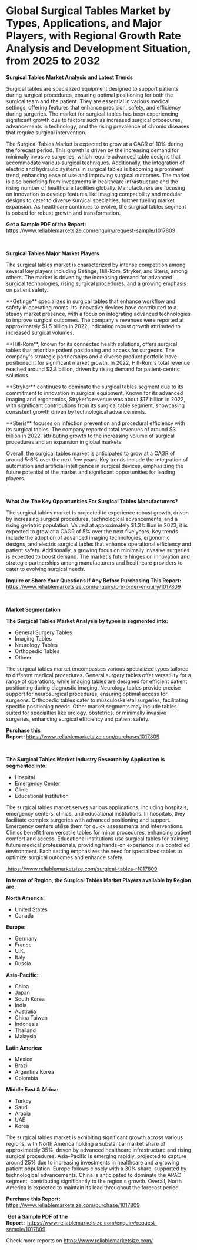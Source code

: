 <p><h1>Global Surgical Tables Market by Types, Applications, and Major Players, with Regional Growth Rate Analysis and Development Situation, from 2025 to 2032</h1></p><p><strong>Surgical Tables Market Analysis and Latest Trends</strong></p>
<p><p>Surgical tables are specialized equipment designed to support patients during surgical procedures, ensuring optimal positioning for both the surgical team and the patient. They are essential in various medical settings, offering features that enhance precision, safety, and efficiency during surgeries. The market for surgical tables has been experiencing significant growth due to factors such as increased surgical procedures, advancements in technology, and the rising prevalence of chronic diseases that require surgical intervention.</p><p>The Surgical Tables Market is expected to grow at a CAGR of 10% during the forecast period. This growth is driven by the increasing demand for minimally invasive surgeries, which require advanced table designs that accommodate various surgical techniques. Additionally, the integration of electric and hydraulic systems in surgical tables is becoming a prominent trend, enhancing ease of use and improving surgical outcomes. The market is also benefiting from investments in healthcare infrastructure and the rising number of healthcare facilities globally. Manufacturers are focusing on innovation to develop features like imaging compatibility and modular designs to cater to diverse surgical specialties, further fueling market expansion. As healthcare continues to evolve, the surgical tables segment is poised for robust growth and transformation.</p></p>
<p><strong>Get a Sample PDF of the Report:&nbsp;</strong> <a href="https://www.reliablemarketsize.com/enquiry/request-sample/1017809?utm_campaign=1789&utm_medium=2&utm_source=Github&utm_content=ia&utm_term=21032025&utm_id=surgical-tables">https://www.reliablemarketsize.com/enquiry/request-sample/1017809</a></p>
<p>&nbsp;</p>
<p><strong>Surgical Tables Major Market Players</strong></p>
<p><p>The surgical tables market is characterized by intense competition among several key players including Getinge, Hill-Rom, Stryker, and Steris, among others. The market is driven by the increasing demand for advanced surgical technologies, rising surgical procedures, and a growing emphasis on patient safety.</p><p>**Getinge** specializes in surgical tables that enhance workflow and safety in operating rooms. Its innovative devices have contributed to a steady market presence, with a focus on integrating advanced technologies to improve surgical outcomes. The company's revenues were reported at approximately $1.5 billion in 2022, indicating robust growth attributed to increased surgical volumes.</p><p>**Hill-Rom**, known for its connected health solutions, offers surgical tables that prioritize patient positioning and access for surgeons. The company's strategic partnerships and a diverse product portfolio have positioned it for significant market growth. In 2022, Hill-Rom's total revenue reached around $2.8 billion, driven by rising demand for patient-centric solutions.</p><p>**Stryker** continues to dominate the surgical tables segment due to its commitment to innovation in surgical equipment. Known for its advanced imaging and ergonomics, Stryker's revenue was about $17 billion in 2022, with significant contributions from its surgical table segment, showcasing consistent growth driven by technological advancements.</p><p>**Steris** focuses on infection prevention and procedural efficiency with its surgical tables. The company reported total revenues of around $3 billion in 2022, attributing growth to the increasing volume of surgical procedures and an expansion in global markets.</p><p>Overall, the surgical tables market is anticipated to grow at a CAGR of around 5-6% over the next few years. Key trends include the integration of automation and artificial intelligence in surgical devices, emphasizing the future potential of the market and significant opportunities for leading players.</p></p>
<p>&nbsp;</p>
<p><strong>What Are The Key Opportunities For Surgical Tables Manufacturers?</strong></p>
<p><p>The surgical tables market is projected to experience robust growth, driven by increasing surgical procedures, technological advancements, and a rising geriatric population. Valued at approximately $1.3 billion in 2023, it is expected to grow at a CAGR of 5% over the next five years. Key trends include the adoption of advanced imaging technologies, ergonomic designs, and electric surgical tables that enhance operational efficiency and patient safety. Additionally, a growing focus on minimally invasive surgeries is expected to boost demand. The market's future hinges on innovation and strategic partnerships among manufacturers and healthcare providers to cater to evolving surgical needs.</p></p>
<p><strong>Inquire or Share Your Questions If Any Before Purchasing This Report:</strong> <a href="https://www.reliablemarketsize.com/enquiry/pre-order-enquiry/1017809?utm_campaign=1789&utm_medium=2&utm_source=Github&utm_content=ia&utm_term=21032025&utm_id=surgical-tables">https://www.reliablemarketsize.com/enquiry/pre-order-enquiry/1017809</a></p>
<p>&nbsp;</p>
<p><strong>Market Segmentation</strong></p>
<p><strong>The Surgical Tables Market Analysis by types is segmented into:</strong></p>
<p><ul><li>General Surgery Tables</li><li>Imaging Tables</li><li>Neurology Tables</li><li>Orthopedic Tables</li><li>Otheer</li></ul></p>
<p><p>The surgical tables market encompasses various specialized types tailored to different medical procedures. General surgery tables offer versatility for a range of operations, while imaging tables are designed for efficient patient positioning during diagnostic imaging. Neurology tables provide precise support for neurosurgical procedures, ensuring optimal access for surgeons. Orthopedic tables cater to musculoskeletal surgeries, facilitating specific positioning needs. Other market segments may include tables suited for specialties like urology, obstetrics, or minimally invasive surgeries, enhancing surgical efficiency and patient safety.</p></p>
<p><strong>Purchase this Report:&nbsp;</strong><a href="https://www.reliablemarketsize.com/purchase/1017809?utm_campaign=1789&utm_medium=2&utm_source=Github&utm_content=ia&utm_term=21032025&utm_id=surgical-tables">https://www.reliablemarketsize.com/purchase/1017809</a></p>
<p>&nbsp;</p>
<p><strong>The Surgical Tables Market Industry Research by Application is segmented into:</strong></p>
<p><ul><li>Hospital</li><li>Emergency Center</li><li>Clinic</li><li>Educational Institution</li></ul></p>
<p><p>The surgical tables market serves various applications, including hospitals, emergency centers, clinics, and educational institutions. In hospitals, they facilitate complex surgeries with advanced positioning and support. Emergency centers utilize them for quick assessments and interventions. Clinics benefit from versatile tables for minor procedures, enhancing patient comfort and access. Educational institutions use surgical tables for training future medical professionals, providing hands-on experience in a controlled environment. Each setting emphasizes the need for specialized tables to optimize surgical outcomes and enhance safety.</p></p>
<p><a href="https://www.reliablemarketsize.com/surgical-tables-r1017809?utm_campaign=1789&utm_medium=2&utm_source=Github&utm_content=ia&utm_term=21032025&utm_id=surgical-tables">&nbsp;https://www.reliablemarketsize.com/surgical-tables-r1017809</a></p>
<p><strong>In terms of Region, the Surgical Tables Market Players available by Region are:</strong></p>
<p>
    <p> <strong> North America: </strong>
        <ul>
            <li>United States</li>
            <li>Canada</li>
        </ul>
        </p> 
    <p> <strong> Europe: </strong>
        <ul>
            <li>Germany</li>
            <li>France</li>
            <li>U.K.</li>
            <li>Italy</li>
            <li>Russia</li>
        </ul>
        </p> 
    <p> <strong> Asia-Pacific: </strong>
        <ul>
            <li>China</li>
            <li>Japan</li>
            <li>South Korea</li>
            <li>India</li>
            <li>Australia</li>
            <li>China Taiwan</li>
            <li>Indonesia</li>
            <li>Thailand</li>
            <li>Malaysia</li>
        </ul>
        </p> 
    <p> <strong> Latin America: </strong>
        <ul>
            <li>Mexico</li>
            <li>Brazil</li>
            <li>Argentina Korea</li>
            <li>Colombia</li>
        </ul>
        </p> 
    <p> <strong> Middle East & Africa: </strong>
        <ul>
            <li>Turkey</li>
            <li>Saudi</li>
            <li>Arabia</li>
            <li>UAE</li>
            <li>Korea</li>
        </ul>
    </p>
    </p>
<p><p>The surgical tables market is exhibiting significant growth across various regions, with North America holding a substantial market share of approximately 35%, driven by advanced healthcare infrastructure and rising surgical procedures. Asia-Pacific is emerging rapidly, projected to capture around 25% due to increasing investments in healthcare and a growing patient population. Europe follows closely with a 30% share, supported by technological advancements. China is anticipated to dominate the APAC segment, contributing significantly to the region's growth. Overall, North America is expected to maintain its lead throughout the forecast period.</p></p>
<p><strong>Purchase this Report: </strong><a href="https://www.reliablemarketsize.com/purchase/1017809?utm_campaign=1789&utm_medium=2&utm_source=Github&utm_content=ia&utm_term=21032025&utm_id=surgical-tables">https://www.reliablemarketsize.com/purchase/1017809</a></p>
<p>&nbsp;<strong>Get a Sample PDF of the Report:&nbsp;&nbsp;</strong><a href="https://www.reliablemarketsize.com/enquiry/request-sample/1017809?utm_campaign=1789&utm_medium=2&utm_source=Github&utm_content=ia&utm_term=21032025&utm_id=surgical-tables">https://www.reliablemarketsize.com/enquiry/request-sample/1017809</a></p>
<p><strong></strong></p>
<p>Check more reports on <a href="https://www.reliablemarketsize.com/?utm_campaign=1789&utm_medium=2&utm_source=Github&utm_content=ia&utm_term=21032025&utm_id=surgical-tables">https://www.reliablemarketsize.com/</a></p>